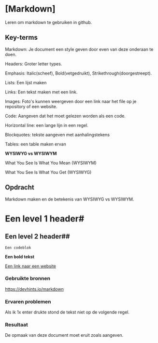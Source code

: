 # [Markdown]
Leren om markdown te gebruiken in github.

## Key-terms
Markdown: Je document een style geven door even van deze onderaan te doen.

Headers: Groter letter types.

Emphasis: Italic(scheef), Bold(vetgedruikt), Strikethrough(doorgestreept).

Lists: Een lijst maken

Links: Een tekst maken met een link.

Images: Foto's kunnen weergeven door een link naar het file op je repository of een website.

Code: Aangeven dat het moet gelezen worden als een code.

Horizontal line: een lange lijn in een regel.

Blockquotes: tekste aangeven met aanhalingstekens

Tables: een table maken ervan


**WYSIWYG vs WYSIWYM**

What You See Is What You Mean (WYSIWYM)

What You See Is What You Get (WYSIWYG) 

## Opdracht
Markdown maken en de betekenis van WYSIWYG vs WYSIWYM.


# Een level 1 header#

## Een level 2 header##  

``` Een codeblok ```

**Een bold tekst**

[Een link naar een website](https://devhints.io/markdown)


### Gebruikte bronnen
https://devhints.io/markdown

### Ervaren problemen
Als ik 1x enter drukte stond de tekst niet op de volgende regel.

### Resultaat
De opmaak van deze document moet eruit zoals aangeven.




